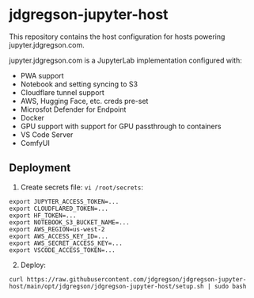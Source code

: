 # jdgregson-jupyter-host

This repository contains the host configuration for hosts powering jupyter.jdgregson.com.

jupyter.jdgregson.com is a JupyterLab implementation configured with:
 - PWA support
 - Notebook and setting syncing to S3
 - Cloudflare tunnel support
 - AWS, Hugging Face, etc. creds pre-set
 - Microsfot Defender for Endpoint
 - Docker
 - GPU support with support for GPU passthrough to containers
 - VS Code Server
 - ComfyUI

## Deployment

1. Create secrets file: `vi /root/secrets`:

```
export JUPYTER_ACCESS_TOKEN=...
export CLOUDFLARED_TOKEN=...
export HF_TOKEN=...
export NOTEBOOK_S3_BUCKET_NAME=...
export AWS_REGION=us-west-2
export AWS_ACCESS_KEY_ID=...
export AWS_SECRET_ACCESS_KEY=...
export VSCODE_ACCESS_TOKEN=...
```

2. Deploy:

```
curl https://raw.githubusercontent.com/jdgregson/jdgregson-jupyter-host/main/opt/jdgregson/jdgregson-jupyter-host/setup.sh | sudo bash
```
